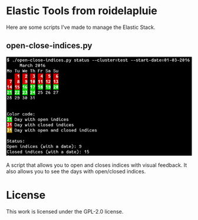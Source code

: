 # Elastic Tools from roidelapluie

Here are some scripts I've made to manage the Elastic Stack.


## open-close-indices.py

![screenshot](screenshot.png)

A script that allows you to open and closes indices with visual feedback. It
also allows you to see the days with open/closed indices.

# License

This work is licensed under the GPL-2.0 license.
